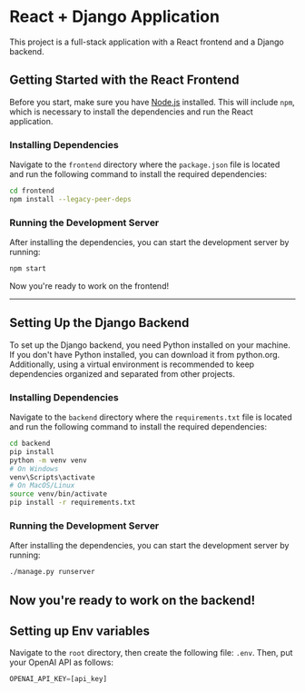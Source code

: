 # React + Django Application

This project is a full-stack application with a React frontend and a Django backend.

## Getting Started with the React Frontend

Before you start, make sure you have [Node.js](https://nodejs.org/) installed. This will include `npm`, which is necessary to install the dependencies and run the React application.

### Installing Dependencies

Navigate to the `frontend` directory where the `package.json` file is located and run the following command to install the required dependencies:

```bash
cd frontend
npm install --legacy-peer-deps
```

### Running the Development Server
After installing the dependencies, you can start the development server by running:
```bash
npm start
```
Now you're ready to work on the frontend!

---

## Setting Up the Django Backend

To set up the Django backend, you need Python installed on your machine. If you don't have Python installed, you can download it from python.org. Additionally, using a virtual environment is recommended to keep dependencies organized and separated from other projects.

### Installing Dependencies

Navigate to the `backend` directory where the `requirements.txt` file is located and run the following command to install the required dependencies:

```bash
cd backend
pip install
python -m venv venv
# On Windows
venv\Scripts\activate
# On MacOS/Linux
source venv/bin/activate
pip install -r requirements.txt
```

### Running the Development Server
After installing the dependencies, you can start the development server by running:
```bash
./manage.py runserver
```
Now you're ready to work on the backend!
---
## Setting up Env variables

Navigate to the `root` directory, then create the following file: `.env`. Then, put your OpenAI API as follows:
```python
OPENAI_API_KEY=[api_key]
```

